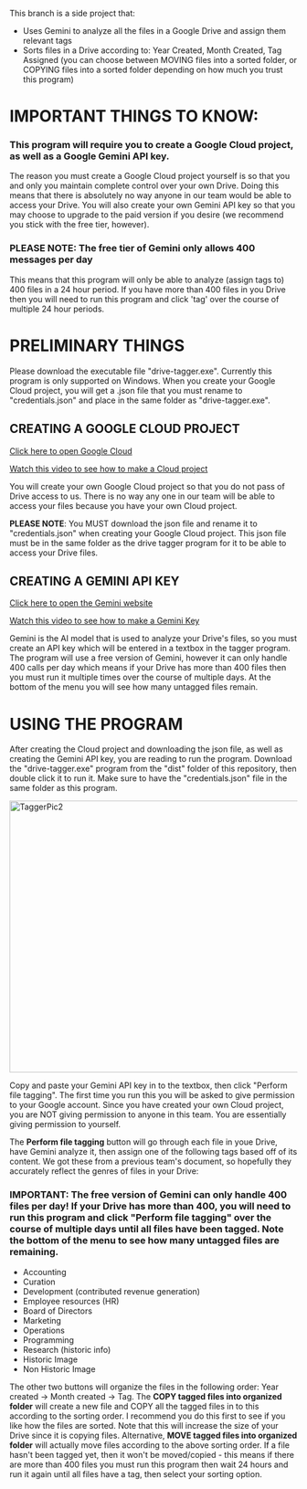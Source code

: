 This branch is a side project that:
* Uses Gemini to analyze all the files in a Google Drive and assign them relevant tags
* Sorts files in a Drive according to: Year Created, Month Created, Tag Assigned (you can choose between MOVING files into a sorted folder, or COPYING files into a sorted folder depending on how much you trust this program)

# IMPORTANT THINGS TO KNOW:
### This program will require you to create a Google Cloud project, as well as a Google Gemini API key. 
The reason you must create a Google Cloud project yourself is so that you and only you maintain complete control over your own Drive. Doing this means that there is absolutely no way anyone in our team would be able to access your Drive. 
You will also create your own Gemini API key so that you may choose to upgrade to the paid version if you desire (we recommend you stick with the free tier, however).

### PLEASE NOTE: The free tier of Gemini only allows 400 messages per day
This means that this program will only be able to analyze (assign tags to) 400 files in a 24 hour period. If you have more than 400 files in you Drive then you will need to run this program and click 'tag' over the course of multiple 24 hour periods.

# PRELIMINARY THINGS
Please download the executable file "drive-tagger.exe". Currently this program is only supported on Windows. 
When you create your Google Cloud project, you will get a .json file that you must rename to "credentials.json" and place in the same folder as "drive-tagger.exe".

## CREATING A GOOGLE CLOUD PROJECT

[Click here to open Google Cloud](https://console.cloud.google.com/)

[Watch this video to see how to make a Cloud project](https://youtu.be/gx7stcEErJc)

You will create your own Google Cloud project so that you do not pass of Drive access to us. There is no way any one in our team will be able to access your files because you have your own Cloud project.

**PLEASE NOTE**: You MUST download the json file and rename it to "credentials.json" when creating your Google Cloud project. This json file must be in the same folder as the drive tagger program for it to be able to access your Drive files.


## CREATING A GEMINI API KEY

[Click here to open the Gemini website](https://aistudio.google.com/)

[Watch this video to see how to make a Gemini Key](https://www.youtube.com/watch?v=oAe-IqvlUVk)

Gemini is the AI model that is used to analyze your Drive's files, so you must create an API key which will be entered in a textbox in the tagger program. The program will use a free version of Gemini, however it can only handle 400 calls per day which means if your Drive has more than 400 files then you must run it multiple times over the course of multiple days. At the bottom of the menu you will see how many untagged files remain. 

# USING THE PROGRAM

After creating the Cloud project and downloading the json file, as well as creating the Gemini API key, you are reading to run the program. Download the "drive-tagger.exe" program from the "dist" folder of this repository, then double click it to run it. Make sure to have the "credentials.json" file in the same folder as this program.

<img width="749" height="476" alt="TaggerPic2" src="https://github.com/user-attachments/assets/5356652a-3ed2-4f12-af7f-6804baba2f59" />

Copy and paste your Gemini API key in to the textbox, then click "Perform file tagging". The first time you run this you will be asked to give permission to your Google account. Since you have created your own Cloud project, you are NOT giving permission to anyone in this team. You are essentially giving permission to yourself. 

The **Perform file tagging** button will go through each file in youe Drive, have Gemini analyze it, then assign one of the following tags based off of its content. We got these from a previous team's document, so hopefully they accurately reflect the genres of files in your Drive:
### IMPORTANT: The free version of Gemini can only handle 400 files per day! If your Drive has more than 400, you will need to run this program and click "Perform file tagging" over the course of multiple days until all files have been tagged. Note the bottom of the menu to see how many untagged files are remaining.

* Accounting
* Curation
* Development (contributed revenue generation)
* Employee resources (HR)
* Board of Directors
* Marketing
* Operations
* Programming
* Research (historic info)
* Historic Image
* Non Historic Image

The other two buttons will organize the files in the following order: Year created -> Month created -> Tag.
The **COPY tagged files into organized folder** will create a new file and COPY all the tagged files in to this according to the sorting order. I recommend you do this first to see if you like how the files are sorted. Note that this will increase the size of your Drive since it is copying files.
Alternative, **MOVE tagged files into organized folder** will actually move files according to the above sorting order. If a file hasn't been tagged yet, then it won't be moved/copied - this means if there are more than 400 files you must run this program then wait 24 hours and run it again until all files have a tag, then select your sorting option.
